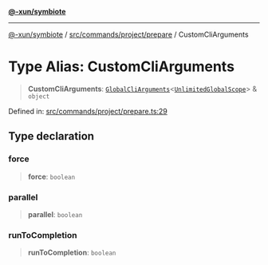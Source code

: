 [**@-xun/symbiote**](../../../../../README.md)

***

[@-xun/symbiote](../../../../../README.md) / [src/commands/project/prepare](../README.md) / CustomCliArguments

# Type Alias: CustomCliArguments

> **CustomCliArguments**: [`GlobalCliArguments`](../../../../configure/type-aliases/GlobalCliArguments.md)\<[`UnlimitedGlobalScope`](../../../../configure/enumerations/UnlimitedGlobalScope.md)\> & `object`

Defined in: [src/commands/project/prepare.ts:29](https://github.com/Xunnamius/symbiote/blob/a1a1659a6aee8463244f5d57f0317787662deaf7/src/commands/project/prepare.ts#L29)

## Type declaration

### force

> **force**: `boolean`

### parallel

> **parallel**: `boolean`

### runToCompletion

> **runToCompletion**: `boolean`
